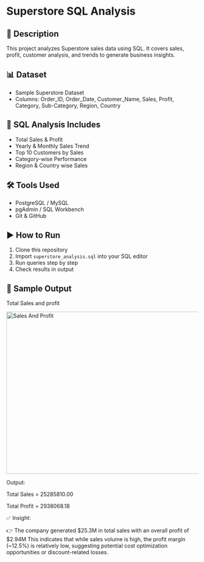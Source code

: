 # Superstore SQL Analysis

## 📖 Description
This project analyzes Superstore sales data using SQL. It covers sales, profit, customer analysis, and trends to generate business insights.

## 📊 Dataset
- Sample Superstore Dataset
- Columns: Order_ID, Order_Date, Customer_Name, Sales, Profit, Category, Sub-Category, Region, Country

## 🎯 SQL Analysis Includes
- Total Sales & Profit
- Yearly & Monthly Sales Trend
- Top 10 Customers by Sales
- Category-wise Performance
- Region & Country wise Sales

## 🛠️ Tools Used
- PostgreSQL / MySQL
- pgAdmin / SQL Workbench
- Git & GitHub

## ▶️ How to Run
1. Clone this repository
2. Import `superstore_analysis.sql` into your SQL editor
3. Run queries step by step
4. Check results in output

## 📸 Sample Output
Total Sales and profit

<img width="697" height="425" alt="Sales And Profit" src="https://github.com/user-attachments/assets/289fcd53-fba7-4d8f-b47c-c1f8adb919b8" />

Output:

Total Sales = 25285810.00

Total Profit = 2938068.18

✅ Insight:

👉 The company generated $25.3M in total sales with an overall profit of $2.94M This indicates that while sales volume is high, the profit margin (~12.5%) is relatively low, suggesting potential cost optimization opportunities or discount-related losses.


